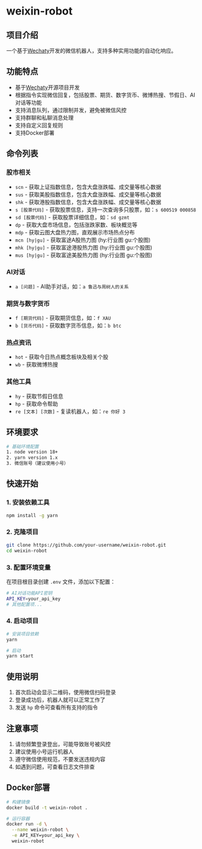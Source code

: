 # weixin-robot

## 项目介绍
一个基于[Wechaty](http://github.com/wechaty/wechaty)开发的微信机器人，支持多种实用功能的自动化响应。

## 功能特点
- 基于[Wechaty](http://github.com/wechaty/wechaty)开源项目开发
- 根据指令实现微信回复，包括股票、期货、数字货币、微博热搜、节假日、AI对话等功能
- 支持消息队列，通过限制并发，避免被微信风控
- 支持群聊和私聊消息处理
- 支持自定义回复规则
- 支持Docker部署

## 命令列表

### 股市相关
- `scn` - 获取上证指数信息，包含大盘涨跌幅、成交量等核心数据
- `sus` - 获取美股指数信息，包含大盘涨跌幅、成交量等核心数据
- `shk` - 获取港股指数信息，包含大盘涨跌幅、成交量等核心数据
- `s [股票代码]` - 获取股票信息，支持一次查询多只股票，如：`s 600519 000858`
- `sd [股票代码]` - 获取股票详细信息，如：`sd gzmt`
- `dp` - 获取大盘市场信息，包括涨跌家数、板块概览等
- `mdp` - 获取云图大盘热力图，直观展示市场热点分布
- `mcn [hy|gu]` - 获取富途A股热力图 (hy:行业图 gu:个股图)
- `mhk [hy|gu]` - 获取富途港股热力图 (hy:行业图 gu:个股图)
- `mus [hy|gu]` - 获取富途美股热力图 (hy:行业图 gu:个股图)

### AI对话
- `a [问题]` - AI助手对话，如：`a 鲁迅与周树人的关系`

### 期货与数字货币
- `f [期货代码]` - 获取期货信息，如：`f XAU`
- `b [货币代码]` - 获取数字货币信息，如：`b btc`

### 热点资讯
- `hot` - 获取今日热点概念板块及相关个股
- `wb` - 获取微博热搜

### 其他工具
- `hy` - 获取节假日信息
- `hp` - 获取命令帮助
- `re [文本] [次数]` - 复读机器人，如：`re 你好 3`

## 环境要求
```bash
# 基础环境配置
1. node version 18+
2. yarn version 1.x
3. 微信账号（建议使用小号）
```

## 快速开始

### 1. 安装依赖工具
```bash
npm install -g yarn
```

### 2. 克隆项目
```bash
git clone https://github.com/your-username/weixin-robot.git
cd weixin-robot
```

### 3. 配置环境变量
在项目根目录创建 `.env` 文件，添加以下配置：
```bash
# AI对话功能API密钥
API_KEY=your_api_key
# 其他配置项...
```

### 4. 启动项目
```bash
# 安装项目依赖
yarn

# 启动
yarn start
```

## 使用说明
1. 首次启动会显示二维码，使用微信扫码登录
2. 登录成功后，机器人就可以正常工作了
3. 发送 `hp` 命令可查看所有支持的指令

## 注意事项
1. 请勿频繁登录登出，可能导致账号被风控
2. 建议使用小号运行机器人
3. 遵守微信使用规范，不要发送违规内容
4. 如遇到问题，可查看日志文件排查

## Docker部署
```bash
# 构建镜像
docker build -t weixin-robot .

# 运行容器
docker run -d \
  --name weixin-robot \
  -e API_KEY=your_api_key \
  weixin-robot
```
